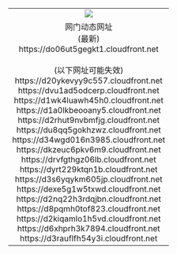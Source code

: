 ﻿<table>
  <tr></tr>
  <tr><td colspan=2 align=center><img src="https://do06ut5gegkt1.cloudfront.net/Up/oGate.jpg" /></td></tr>
  <tr><td colspan=2 align=center>网门动态网址<br/>(最新)
<br>https://do06ut5gegkt1.cloudfront.net
<br/><br/>(以下网址可能失效)
<br>https://d20ykevyy9c557.cloudfront.net
<br>https://dvu1ad5odcerp.cloudfront.net
<br>https://d1wk4luawh45h0.cloudfront.net
<br>https://d1a0lkbeooany5.cloudfront.net
<br>https://d2rhut9nvbmfjg.cloudfront.net
<br>https://du8qq5gokhzwz.cloudfront.net
<br>https://d34wgd016n3985.cloudfront.net
<br>https://dkzeuc6pkv6m9.cloudfront.net
<br>https://drvfgthgz06lb.cloudfront.net
<br>https://dyrt229ktqn1b.cloudfront.net
<br>https://d3s6yqykm605jp.cloudfront.net
<br>https://dexe5g1w5txwd.cloudfront.net
<br>https://d2nq22h3rdqjbn.cloudfront.net
<br>https://d8pqmh0tof823.cloudfront.net
<br>https://d2kiqamlo1h5vd.cloudfront.net
<br>https://d6xhprh3k7894.cloudfront.net
<br>https://d3rauflfh54y3i.cloudfront.net
    </td>
  </tr>
</table>
